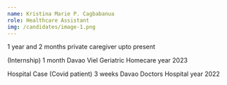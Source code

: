 ```yaml
---
name: Kristina Marie P. Cagbabanua
role: Healthcare Assistant
img: /candidates/image-1.png
---
```


1 year and 2 months private caregiver upto present

(Internship) 1 month Davao Viel Geriatric Homecare  year 2023

Hospital Case (Covid patient) 3 weeks Davao Doctors Hospital  year 2022
